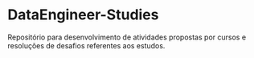 # DataEngineer-Studies
Repositório para desenvolvimento de atividades propostas por cursos e resoluções de desafios referentes aos estudos.

